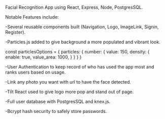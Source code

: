 Facial Recognition App using React, Express, Node, PostgresSQL.


Notable Features include:

-Several reusable components built (Navigation, Logo, ImageLink, Signin, Register).

-Particles.js added to give background a more populated and vibrant look.

const particlesOptions = {
  particles: {
    number: {
      value: 150,
      density: {
        enable: true,
        value_area: 1000,
      }
    }
  }
}

-User Authentication to keep record of who has used the app most and ranks users based on usage.

-Link any photo you want with url to have the face detected.

-Tilt React used to give logo more pop and stand out of page.

-Full user database with PostgresSQL and knex.js.

-Bcrypt hash security to safely store passwords.


